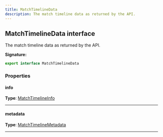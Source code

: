 ```yaml
---
title: MatchTimelineData
description: The match timeline data as returned by the API.
---
```


## MatchTimelineData interface

The match timeline data as returned by the API.

**Signature:**

```ts
export interface MatchTimelineData 
```

### Properties

#### info



**Type**: [MatchTimelineInfo](/api/matchtimelineinfo)

---

#### metadata



**Type**: [MatchTimelineMetadata](/api/matchtimelinemetadata)

---

